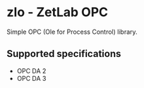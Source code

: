 # zlo - ZetLab OPC

Simple OPC (Ole for Process Control) library.

## Supported specifications
* OPC DA 2
* OPC DA 3

